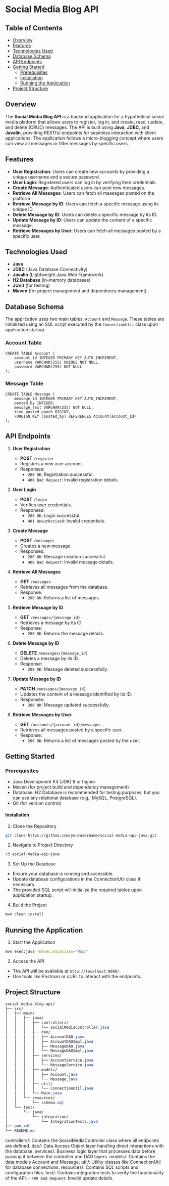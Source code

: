 # Social Media Blog API

## Table of Contents
- [Overview](#overview)
- [Features](#features)
- [Technologies Used](#technologies-used)
- [Database Schema](#database-schema)
- [API Endpoints](#api-endpoints)
- [Getting Started](#getting-started)
  - [Prerequisites](#prerequisites)
  - [Installation](#installation)
  - [Running the Application](#running-the-application)
- [Project Structure](#project-structure)

## Overview

The **Social Media Blog API** is a backend application for a hypothetical social media platform that allows users to register, log in, and create, read, update, and delete (CRUD) messages. The API is built using **Java**, **JDBC**, and **Javalin**, providing RESTful endpoints for seamless interaction with client applications. The application follows a micro-blogging concept where users can view all messages or filter messages by specific users.

## Features

- **User Registration**: Users can create new accounts by providing a unique username and a secure password.
- **User Login**: Registered users can log in by verifying their credentials.
- **Create Message**: Authenticated users can post new messages.
- **Retrieve All Messages**: Users can fetch all messages posted on the platform.
- **Retrieve Message by ID**: Users can fetch a specific message using its unique ID.
- **Delete Message by ID**: Users can delete a specific message by its ID.
- **Update Message by ID**: Users can update the content of a specific message.
- **Retrieve Messages by User**: Users can fetch all messages posted by a specific user.

## Technologies Used

- **Java**
- **JDBC** (Java Database Connectivity)
- **Javalin** (Lightweight Java Web Framework)
- **H2 Database** (in-memory databases)
- **JUnit** (for testing)
- **Maven** (for project management and dependency management)

## Database Schema

The application uses two main tables: `Account` and `Message`. These tables are initialized using an SQL script executed by the `ConnectionUtil` class upon application startup.

### Account Table

```mysql
CREATE TABLE Account (
    account_id INTEGER PRIMARY KEY AUTO_INCREMENT,
    username VARCHAR(255) UNIQUE NOT NULL,
    password VARCHAR(255) NOT NULL
);
```

### Message Table

```mysql
CREATE TABLE Message (
    message_id INTEGER PRIMARY KEY AUTO_INCREMENT,
    posted_by INTEGER,
    message_text VARCHAR(255) NOT NULL,
    time_posted_epoch BIGINT,
    FOREIGN KEY (posted_by) REFERENCES Account(account_id)
);
```
## API Endpoints

1. **User Registration**
   - **POST** `/register`
   - Registers a new user account.
   - Responses:
     - `200 OK`: Registration successful.
     - `400 Bad Request`: Invalid registration details.

2. **User Login**
   - **POST** `/login`
   - Verifies user credentials.
   - Responses:
     - `200 OK`: Login successful.
     - `401 Unauthorized`: Invalid credentials.

3. **Create Message**
   - **POST** `/messages`
   - Creates a new message.
   - Responses:
     - `200 OK`: Message creation successful.
     - `400 Bad Request`: Invalid message details.

4. **Retrieve All Messages**
   - **GET** `/messages`
   - Retrieves all messages from the database.
   - Response:
     - `200 OK`: Returns a list of messages.

5. **Retrieve Message by ID**
   - **GET** `/messages/{message_id}`
   - Retrieves a message by its ID.
   - Response:
     - `200 OK`: Returns the message details.

6. **Delete Message by ID**
   - **DELETE** `/messages/{message_id}`
   - Deletes a message by its ID.
   - Response:
     - `200 OK`: Message deleted successfully.

7. **Update Message by ID**
   - **PATCH** `/messages/{message_id}`
   - Updates the content of a message identified by its ID.
   - Responses:
     - `200 OK`: Message updated successfully.

8. **Retrieve Messages by User**
   - **GET** `/accounts/{account_id}/messages`
   - Retrieves all messages posted by a specific user.
   - Response:
     - `200 OK`: Returns a list of messages posted by the user.

## Getting Started
### Prerequisites
- Java Development Kit (JDK) 8 or higher
- Maven (for project build and dependency management)
- Database: H2 Database is recommended for testing purposes, but you can use any relational database (e.g., MySQL, PostgreSQL).
- Git (for version control)
#### Installation

1. Clone the Repository
```bash
git clone https://github.com/yourusername/social-media-api-java.git
```
2. Navigate to Project Directory

```bash
cd social-media-api-java
```

3. Set Up the Database
- Ensure your database is running and accessible.
- Update database configurations in the ConnectionUtil class if necessary.
- The provided SQL script will initialize the required tables upon application startup.

4. Build the Project

```bash
mvn clean install
```

## Running the Application
1. Start the Application
```bash
mvn exec:java -Dexec.mainClass="Main"
```

2. Access the API
- The API will be available at `http://localhost:8080/`.
- Use tools like Postman or cURL to interact with the endpoints.

## Project Structure
```css
social-media-blog-api/
├── src/
│   ├── main/
│   │   ├── java/
│   │   │   ├── controllers/
│   │   │   │   └── SocialMediaController.java
│   │   │   ├── dao/
│   │   │   │   ├── AccountDAO.java
│   │   │   │   ├── AccountDAOImpl.java
│   │   │   │   ├── MessageDAO.java
│   │   │   │   └── MessageDAOImpl.java
│   │   │   ├── services/
│   │   │   │   ├── AccountService.java
│   │   │   │   └── MessageService.java
│   │   │   ├── models/
│   │   │   │   ├── Account.java
│   │   │   │   └── Message.java
│   │   │   ├── util/
│   │   │   │   └── ConnectionUtil.java
│   │   │   └── Main.java
│   │   └── resources/
│   │       └── schema.sql
│   └── test/
│       └── java/
│           └── integration/
│               └── IntegrationTests.java
├── pom.xml
└── README.md
```
controllers/: Contains the SocialMediaController class where all endpoints are defined.
dao/: Data Access Object layer handling direct interactions with the database.
services/: Business logic layer that processes data before passing it between the controller and DAO layers.
models/: Contains the data models Account and Message.
util/: Utility classes like ConnectionUtil for database connections.
resources/: Contains SQL scripts and configuration files.
test/: Contains integration tests to verify the functionality of the API.
     - `400 Bad Request`: Invalid update details.
